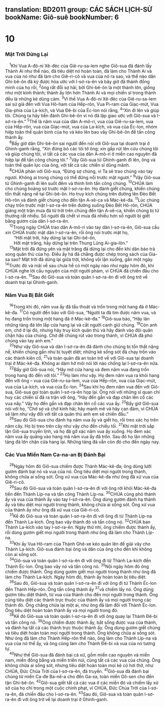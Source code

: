 translation: BD2011
group: CÁC SÁCH LỊCH-SỬ
bookName: Giô-suê 
bookNumber: 6
-------

<div class="title"><h1>10</h1><h3>Mặt Trời Dừng Lại</h3></div>
<span class="verse gios_10_1"> <sup>1</sup>Khi Vua A-đô-ni Xê-đéc của Giê-ru-sa-lem nghe Giô-sua đã đánh lấy Thành Ai như thế nào, đã tiêu diệt nó hoàn toàn, đã làm cho Thành Ai và vua của nó như đã làm cho Giê-ri-cô và vua của nó ra sao, và thể nào dân Ghi-bê-ôn đã ký được hòa ước với I-sơ-ra-ên và bây giờ đã thành đồng minh của họ rồi, </span>
<span class="verse gios_10_2"><sup>2</sup>ông rất đỗi sợ hãi, bởi Ghi-bê-ôn là một thành lớn, giống như một kinh thành; thành ấy lớn hơn Thành Ai và mọi chiến sĩ trong thành đều là những kẻ dũng cảm. </span>
<span class="verse gios_10_3"><sup>3</sup>Vì thế Vua A-đô-ni Xê-đéc của Giê-ru-sa-lem sai sứ giả đến với Vua Hô-ham của Hếp-rôn, Vua Pi-ram của Giạc-mút, Vua Gia-phia của La-kích, và Vua Ðê-bi của Éc-lon nói rằng, </span>
<span class="verse gios_10_4"><sup>4</sup>“Xin đi lên và giúp tôi. Chúng ta hãy tiến đánh Ghi-bê-ôn vì nó đã lập giao ước với Giô-sua và I-sơ-ra-ên.” </span>
<span class="verse gios_10_5"><sup>5</sup>Thế là năm vua của dân A-mô-ri, vua của Giê-ru-sa-lem, vua của Hếp-rôn, vua của Giạc-mút, vua của La-kích, và vua của Éc-lon, nhóm hiệp toàn thể quân binh của họ và kéo lên bao vây Ghi-bê-ôn để tấn công thành ấy.<br/></span>
<span class="verse gios_10_6"> <sup>6</sup>Bấy giờ dân Ghi-bê-ôn sai người đến nói với Giô-sua tại doanh trại ở Ghinh-ganh rằng, “Xin đừng bỏ các tôi tớ ông; xin gấp rút lên cứu chúng tôi và giúp chúng tôi, vì tất cả các vua của dân A-mô-ri ở miền cao nguyên đã hiệp lại để tấn công chúng tôi.” </span>
<span class="verse gios_10_7"><sup>7</sup>Vậy Giô-sua từ Ghinh-ganh đi lên, ông và toàn thể quân lực của ông, với tất cả các chiến sĩ dũng mãnh. <br/></span>
<span class="verse gios_10_8"> <sup>8</sup>CHÚA phán với Giô-sua, “Ðừng sợ chúng, vì Ta sẽ trao chúng vào tay ngươi. Không ai trong chúng có thể đứng nổi trước mặt ngươi.” </span>
<span class="verse gios_10_9"><sup>9</sup>Vậy Giô-sua từ Ghinh-ganh đi lên suốt đêm và thình lình tấn công chúng. </span>
<span class="verse gios_10_10"><sup>10</sup>CHÚA làm cho chúng hoảng sợ trước mặt I-sơ-ra-ên. Họ đánh giết chúng, khiến chúng tổn thất nặng nề tại Ghi-bê-ôn. Họ truy kích chúng trên đường lên Ðèo Bết Hô-rôn và đánh giết chúng cho đến tận A-xê-ca và Mác-kê-đa. </span>
<span class="verse gios_10_11"><sup>11</sup>Lúc chúng chạy trốn trước mặt I-sơ-ra-ên trên đường xuống Ðèo Bết Hô-rôn, CHÚA giáng một trận mưa đá từ trời trên chúng đến tận A-xê-ca, khiến chúng bị tử thương rất nhiều. Số người đã chết vì mưa đá nhiều hơn số người bị giết bằng gươm của dân I-sơ-ra-ên.<br/></span>
<span class="verse gios_10_12"> <sup>12</sup>Trong ngày CHÚA trao dân A-mô-ri vào tay dân I-sơ-ra-ên, Giô-sua cầu xin CHÚA trước mặt dân I-sơ-ra-ên, rồi ông nói trước mặt họ,<br/>  “Hỡi mặt trời, hãy dừng lại tại Ghi-bê-ôn,<br/>  Hỡi mặt trăng, hãy dừng lại trên Thung Lũng Ai-gia-lôn.”<br/></span>
<span class="verse gios_10_13"> <sup>13</sup>Mặt trời đã đứng yên và mặt trăng đã dừng lại cho đến khi dân báo trả xong quân thù của họ. Ðiều ấy há đã chẳng được chép trong sách của Gia-sa sao? Mặt trời đã dừng lại giữa trời, không vội lặn xuống, gần một ngày. </span>
<span class="verse gios_10_14"><sup>14</sup>Trước đó và mãi về sau chưa hề có một ngày nào như ngày hôm đó, khi CHÚA nghe lời cầu nguyện của một người phàm, vì CHÚA đã chiến đấu cho I-sơ-ra-ên. </span>
<span class="verse gios_10_15"><sup>15</sup>Sau đó Giô-sua và toàn quân I-sơ-ra-ên đi với ông trở về doanh trại tại Ghinh-ganh.<br/></span>
<div class="title"><h3>Năm Vua Bị Bắt Giết</h3></div>
<span class="verse gios_10_16"> <sup>16</sup>Trong khi đó, năm vua ấy đã tẩu thoát và trốn trong một hang đá ở Mác-kê-đa. </span>
<span class="verse gios_10_17"><sup>17</sup>Có người đến báo với Giô-sua, “Người ta đã tìm được năm vua, và họ đang trốn trong một hang đá ở Mác-kê-đa.” </span>
<span class="verse gios_10_18"><sup>18</sup>Giô-sua bảo, “Hãy lăn những tảng đá lớn lấp cửa hang lại và cắt người canh giữ chúng. </span>
<span class="verse gios_10_19"><sup>19</sup>Còn anh em, chớ ở lại đó, nhưng hãy truy kích quân thù và hãy đánh vào đội quân chận hậu của chúng. Chớ để chúng rút vào trong thành, vì CHÚA đã phó chúng vào tay anh em.”<br/></span>
<span class="verse gios_10_20"> <sup>20</sup>Như vậy Giô-sua và dân I-sơ-ra-ên đã đánh cho chúng bị tổn thất nặng nề, khiến chúng gần như bị tuyệt diệt; những kẻ sống sót đã chạy trốn vào các thành kiên cố, </span>
<span class="verse gios_10_21"><sup>21</sup>và toàn quân đã an toàn trở về với Giô-sua tại doanh trại ở Mác-kê-đa. Không ai dám hở môi nói lời nào chống lại I-sơ-ra-ên nữa.<br/></span>
<span class="verse gios_10_22"> <sup>22</sup>Bấy giờ Giô-sua nói, “Hãy mở cửa hang và đem năm vua đang trốn trong hang đó đến với tôi.” </span>
<span class="verse gios_10_23"><sup>23</sup>Họ làm như vậy. Họ đem năm vua ra khỏi hang đến với ông – vua của Giê-ru-sa-lem, vua của Hếp-rôn, vua của Giạc-mút, vua của La-kích, và vua của Éc-lon. </span>
<span class="verse gios_10_24"><sup>24</sup>Sau khi họ đem năm vua đến với Giô-sua, Giô-sua gọi toàn quân I-sơ-ra-ên họp lại. Ông nói với những sĩ quan chỉ huy các chiến sĩ đã ra trận với ông, “Hãy đến gần và đạp chân lên cổ các vua nầy.” Vậy họ đến gần và đạp chân lên cổ các vua ấy. </span>
<span class="verse gios_10_25"><sup>25</sup>Bấy giờ Giô-sua nói với họ, “Chớ sợ và chớ kinh hãi; hãy mạnh mẽ và hãy can đảm, vì CHÚA sẽ làm như vậy đối với tất cả quân thù anh em sẽ chiến đấu.”<br/></span>
<span class="verse gios_10_26"> <sup>26</sup>Sau đó Giô-sua cho đánh hạ năm vua ấy và giết họ, rồi treo xác họ trên năm cây. Họ bị treo trên cây như vậy cho đến chiều tối. </span>
<span class="verse gios_10_27"><sup>27</sup>Khi mặt trời sắp lặn Giô-sua truyền lịnh, và họ đã gỡ xác năm vua ấy xuống. Họ đem xác năm vua ấy quăng vào hang mà năm vua ấy đã trốn. Sau đó họ lăn những tảng đá lớn chận cửa hang lại. Những tảng đá vẫn còn đó cho đến ngày nay.<br/></span>
<div class="title"><h3>Các Vua Miền Nam Ca-na-an Bị Ðánh Bại</h3></div>
<span class="verse gios_10_28"> <sup>28</sup>Ngày hôm đó Giô-sua chiếm được Thành Mác-kê-đa; ông dùng lưỡi gươm đánh bại nó và vua của nó. Ông tiêu diệt mọi người trong thành, không chừa ai sống sót. Ông xử vua của Mác-kê-đa như ông đã xử vua của Giê-ri-cô.<br/></span>
<span class="verse gios_10_29"> <sup>29</sup>Sau đó Giô-sua và toàn quân I-sơ-ra-ên đi với ông rời khỏi Mác-kê-đa tiến đến Thành Líp-na và tấn công Thành Líp-na. </span>
<span class="verse gios_10_30"><sup>30</sup>CHÚA cũng phó thành ấy và vua của thành ấy vào tay I-sơ-ra-ên. Ông dùng gươm đánh hạ thành ấy và tiêu diệt mọi người trong thành, không chừa ai sống sót. Ông xử vua của thành ấy như ông đã xử vua của Giê-ri-cô.<br/></span>
<span class="verse gios_10_31"> <sup>31</sup>Kế đó Giô-sua và toàn quân I-sơ-ra-ên đi với ông đi từ Thành Líp-na đến Thành La-kích. Ông bao vây thành đó và tấn công nó. </span>
<span class="verse gios_10_32"><sup>32</sup>CHÚA ban Thành La-kích vào tay I-sơ-ra-ên. Ngày thứ nhì, ông chiếm được thành ấy, rồi dùng gươm giết mọi người trong thành như ông đã làm cho Thành Líp-na.<br/></span>
<span class="verse gios_10_33"> <sup>33</sup>Khi ấy Vua Hô-ram của Thành Ghê-xe kéo quân lên để giải vây cho Thành La-kích. Giô-sua đánh bại ông và dân của ông cho đến khi không còn ai sống sót.<br/></span>
<span class="verse gios_10_34"> <sup>34</sup>Giô-sua và toàn quân I-sơ-ra-ên đi với ông đi từ Thành La-kích đến Thành Éc-lon. Ông bao vây nó và tấn công nó. </span>
<span class="verse gios_10_35"><sup>35</sup>Nội ngày hôm đó ông chiếm được thành. Ông dùng gươm giết mọi người trong thành như ông đã làm cho Thành La-kích. Ngày hôm đó, thành ấy hoàn toàn bị tiêu diệt.<br/></span>
<span class="verse gios_10_36"> <sup>36</sup>Sau đó, Giô-sua và toàn quân I-sơ-ra-ên đi với ông đi từ Thành Éc-lon đến Thành Hếp-rôn. Ông tấn công thành ấy </span>
<span class="verse gios_10_37"><sup>37</sup>và chiếm lấy nó. Ông dùng gươm tiêu diệt thành, từ vua của thành cho đến mọi người trong thành. Ông cũng tiêu diệt các thành trực thuộc của thành ấy và mọi người trong các thành đó. Ông chẳng chừa lại một ai, như ông đã làm đối với Thành Éc-lon. Ông tiêu diệt hoàn toàn thành ấy và mọi người trong đó.<br/></span>
<span class="verse gios_10_38"> <sup>38</sup>Kế đó Giô-sua và toàn quân I-sơ-ra-ên đi với ông quay lại Thành Ðê-bi và tấn công nó. </span>
<span class="verse gios_10_39"><sup>39</sup>Ông chiếm được thành ấy, bắt sống được vua của thành, và đánh hạ tất cả các thành trực thuộc thành ấy. Ông dùng gươm giết chúng và tiêu diệt hoàn toàn mọi người trong thành. Ông không chừa ai sống sót. Như ông đã làm cho Thành Hếp-rôn thể nào, ông làm cho Thành Líp-na và vua của nó thể ấy, và ông cũng làm cho Thành Ðê-bi và vua của nó tương tự.<br/></span>
<span class="verse gios_10_40"> <sup>40</sup>Như thế Giô-sua đã đánh bại cả xứ, gồm miền cao nguyên và miền nam, miền đồng bằng và miền triền núi, cùng tất cả các vua của chúng. Ông không chừa ai sống sót, nhưng tiêu diệt hoàn toàn mọi kẻ có hơi thở, như CHÚA, Ðức Chúa Trời của I-sơ-ra-ên, đã truyền. </span>
<span class="verse gios_10_41"><sup>41</sup>Giô-sua đã đánh bại chúng từ miền Ca-đe Ba-nê-a cho đến Ga-xa, toàn miền Gô-sen cho đến tận Ghi-bê-ôn. </span>
<span class="verse gios_10_42"><sup>42</sup>Giô-sua giết tất cả các vua ở các miền đó và chiếm lấy xứ sở của họ chỉ trong một cuộc chinh phạt, vì CHÚA, Ðức Chúa Trời của I-sơ-ra-ên, đã chiến đấu cho I-sơ-ra-ên. </span>
<span class="verse gios_10_43"><sup>43</sup>Sau đó, Giô-sua và toàn quân I-sơ-ra-ên đi với ông trở về lại doanh trại ở Ghinh-ganh.<br/></span>
